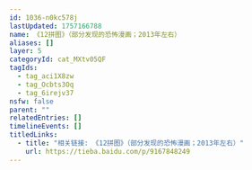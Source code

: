 ```yaml
---
id: 1036-n0kc578j
lastUpdated: 1757166788
name: 《12拼图》（部分发现的恐怖漫画；2013年左右）
aliases: []
layer: 5
categoryId: cat_MXtv05QF
tagIds:
  - tag_aci1X8zw
  - tag_Ocbts3Oq
  - tag_6irejv37
nsfw: false
parent: ""
relatedEntries: []
timelineEvents: []
titledLinks:
  - title: "相关链接: 《12拼图》（部分发现的恐怖漫画；2013年左右）"
    url: https://tieba.baidu.com/p/9167848249
---
```



